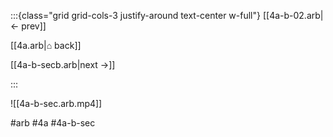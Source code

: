 :::{class="grid grid-cols-3 justify-around text-center w-full"}
[[4a-b-02.arb|← prev]]

[[4a.arb|⌂ back]]

[[4a-b-secb.arb|next →]]

:::

![[4a-b-sec.arb.mp4]]

#arb #4a #4a-b-sec


